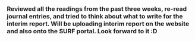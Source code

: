 ### Reviewed all the readings from the past three weeks, re-read journal entries, and tried to think about what to write for the interim report. Will be uploading interim report on the website and also onto the SURF portal. Look forward to it :D 
